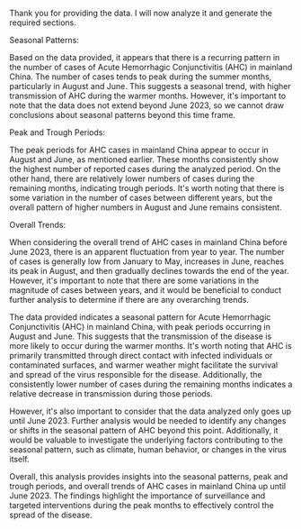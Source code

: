 Thank you for providing the data. I will now analyze it and generate the required sections.

Seasonal Patterns:

Based on the data provided, it appears that there is a recurring pattern in the number of cases of Acute Hemorrhagic Conjunctivitis (AHC) in mainland China. The number of cases tends to peak during the summer months, particularly in August and June. This suggests a seasonal trend, with higher transmission of AHC during the warmer months. However, it's important to note that the data does not extend beyond June 2023, so we cannot draw conclusions about seasonal patterns beyond this time frame.

Peak and Trough Periods:

The peak periods for AHC cases in mainland China appear to occur in August and June, as mentioned earlier. These months consistently show the highest number of reported cases during the analyzed period. On the other hand, there are relatively lower numbers of cases during the remaining months, indicating trough periods. It's worth noting that there is some variation in the number of cases between different years, but the overall pattern of higher numbers in August and June remains consistent.

Overall Trends:

When considering the overall trend of AHC cases in mainland China before June 2023, there is an apparent fluctuation from year to year. The number of cases is generally low from January to May, increases in June, reaches its peak in August, and then gradually declines towards the end of the year. However, it's important to note that there are some variations in the magnitude of cases between years, and it would be beneficial to conduct further analysis to determine if there are any overarching trends.

The data provided indicates a seasonal pattern for Acute Hemorrhagic Conjunctivitis (AHC) in mainland China, with peak periods occurring in August and June. This suggests that the transmission of the disease is more likely to occur during the warmer months. It's worth noting that AHC is primarily transmitted through direct contact with infected individuals or contaminated surfaces, and warmer weather might facilitate the survival and spread of the virus responsible for the disease. Additionally, the consistently lower number of cases during the remaining months indicates a relative decrease in transmission during those periods.

However, it's also important to consider that the data analyzed only goes up until June 2023. Further analysis would be needed to identify any changes or shifts in the seasonal pattern of AHC beyond this point. Additionally, it would be valuable to investigate the underlying factors contributing to the seasonal pattern, such as climate, human behavior, or changes in the virus itself.

Overall, this analysis provides insights into the seasonal patterns, peak and trough periods, and overall trends of AHC cases in mainland China up until June 2023. The findings highlight the importance of surveillance and targeted interventions during the peak months to effectively control the spread of the disease.